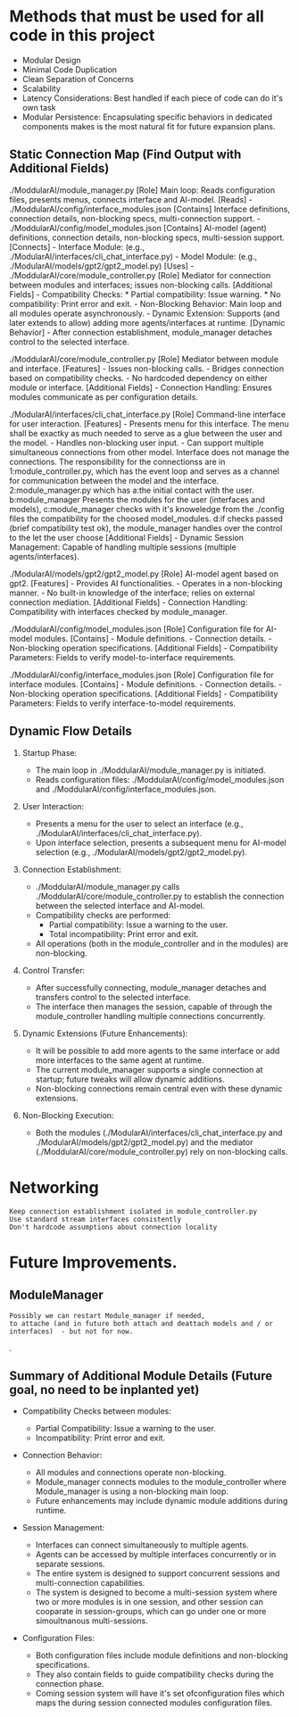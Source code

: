 # Methods that must be used for all code in this project
*  Modular Design
*  Minimal Code Duplication
*  Clean Separation of Concerns
*  Scalability
*  Latency Considerations: Best handled if each piece of code can do it's own task
*  Modular Persistence: Encapsulating specific behaviors in dedicated components makes is the most natural fit for future expansion plans.

## Static Connection Map (Find Output with Additional Fields)
./ModdularAI/module_manager.py
  [Role] Main loop: Reads configuration files, presents menus, connects interface and AI-model.
  [Reads]
    - ./ModdularAI/config/interface_modules.json
      [Contains] Interface definitions, connection details, non-blocking specs, multi-connection support.
    - ./ModdularAI/config/model_modules.json
      [Contains] AI-model (agent) definitions, connection details, non-blocking specs, multi-session support.
  [Connects]
    - Interface Module: (e.g., ./ModularAI/interfaces/cli_chat_interface.py)
    - Model Module: (e.g., ./ModularAI/models/gpt2/gpt2_model.py)
  [Uses]
    - ./ModdularAI/core/module_controller.py
      [Role] Mediator for connection between modules and interfaces; issues non-blocking calls.
  [Additional Fields]
    - Compatibility Checks:
        * Partial compatibility: Issue warning.
        * No compatibility: Print error and exit.
    - Non-Blocking Behavior: Main loop and all modules operate asynchronously.
    - Dynamic Extension: Supports (and later extends to allow) adding more agents/interfaces at runtime.
  [Dynamic Behavior]
    - After connection establishment, module_manager detaches control to the selected interface.

./ModdularAI/core/module_controller.py
  [Role] Mediator between module and interface.
  [Features]
    - Issues non-blocking calls.
    - Bridges connection based on compatibility checks.
    - No hardcoded dependency on either module or interface.
  [Additional Fields]
    - Connection Handling: Ensures modules communicate as per configuration details.

./ModularAI/interfaces/cli_chat_interface.py
  [Role] Command-line interface for user interaction.
  [Features]
    - Presents menu for this interface. The menu shall be exactky as much needed to serve as a glue between the user and the model.
    - Handles non-blocking user input.
    - Can support multiple simultaneous connections from other model. Interface does not manage the connections.
      The responsibility for the connectionss are in
      1:module_controller.py, which has the event loop and serves as a  channel for communication between the model and the interface.
      2:module_manager.py which has
        a:the initial contact with the user.
        b:module_manager Presents the modules for the user (interfaces and models),
        c:module_manager checks with it's knoweledge from the ./config files the compatibility for the choosed model_modules.
        d:if checks passed (brief compatibility test ok), the module_manager handles over the control to the
        let the user choose
  [Additional Fields]
    - Dynamic Session Management: Capable of handling multiple sessions (multiple agents/interfaces).

./ModularAI/models/gpt2/gpt2_model.py
  [Role] AI-model agent based on gpt2.
  [Features]
    - Provides AI functionalities.
    - Operates in a non-blocking manner.
    - No built-in knowledge of the interface; relies on external connection mediation.
  [Additional Fields]
    - Connection Handling: Compatibility with interfaces checked by module_manager.

./ModdularAI/config/model_modules.json
  [Role] Configuration file for AI-model modules.
  [Contains]
    - Module definitions.
    - Connection details.
    - Non-blocking operation specifications.
  [Additional Fields]
    - Compatibility Parameters: Fields to verify model-to-interface requirements.

./ModdularAI/config/interface_modules.json
  [Role] Configuration file for interface modules.
  [Contains]
    - Module definitions.
    - Connection details.
    - Non-blocking operation specifications.
  [Additional Fields]
    - Compatibility Parameters: Fields to verify interface-to-model requirements.

## Dynamic Flow Details

1. Startup Phase:
   - The main loop in ./ModdularAI/module_manager.py is initiated.
   - Reads configuration files: ./ModdularAI/config/model_modules.json and ./ModdularAI/config/interface_modules.json.

2. User Interaction:
   - Presents a menu for the user to select an interface (e.g., ./ModularAI/interfaces/cli_chat_interface.py).
   - Upon interface selection, presents a subsequent menu for AI-model selection (e.g., ./ModularAI/models/gpt2/gpt2_model.py).

3. Connection Establishment:
   - ./ModdularAI/module_manager.py calls ./ModdularAI/core/module_controller.py to establish the connection between the selected interface and AI-model.
   - Compatibility checks are performed:
       * Partial compatibility: Issue a warning to the user.
       * Total incompatibility: Print error and exit.
   - All operations (both in the module_controller and in the modules) are non-blocking.

4. Control Transfer:
   - After successfully connecting, module_manager detaches and transfers control to the selected interface.
   - The interface then manages the session, capable of through the module_controller handling multiple connections concurrently.

5. Dynamic Extensions (Future Enhancements):
   - It will be possible to add more agents to the same interface or add more interfaces to the same agent at runtime.
   - The current module_manager supports a single connection at startup; future tweaks will allow dynamic additions.
   - Non-blocking connections remain central even with these dynamic extensions.

6. Non-Blocking Execution:
   - Both the modules (./ModularAI/interfaces/cli_chat_interface.py and ./ModularAI/models/gpt2/gpt2_model.py) and the mediator (./ModdularAI/core/module_controller.py) rely on non-blocking calls.
# Networking
    Keep connection establishment isolated in module_controller.py
    Use standard stream interfaces consistently
    Don't hardcode assumptions about connection locality

# Future Improvements.
## ModuleManager
    Possibly we can restart Module_manager if needed,
    to attache (and in future both attach and deattach models and / or interfaces)  - but not for now.
.
## Summary of Additional Module Details (Future goal, no need to be inplanted yet)

- Compatibility Checks between modules:
    * Partial Compatibility: Issue a warning to the user.
    * Incompatibility: Print error and exit.

- Connection Behavior:
    * All modules and connections operate non-blocking.
    * Module_manager connects modules to the module_controller where Module_manager is using a non-blocking main loop.
    * Future enhancements may include dynamic module additions during runtime.

- Session Management:
    * Interfaces can connect simultaneously to multiple agents.
    * Agents can be accessed by multiple interfaces concurrently or in separate sessions.
    * The entire system is designed to support concurrent sessions and multi-connection capabilities.
    * The system is designed to become a multi-session system where two or more modules is in one session, and other session can         cooparate in session-groups, which can go under one or more simoultnanous multi-sessions.  


- Configuration Files:
    * Both configuration files include module definitions and non-blocking specifications.
    * They also contain fields to guide compatibility checks during the connection phase.
    * Coming session system will have it's set ofconfiguration files which maps the during session connected modules configuration       files.
    

